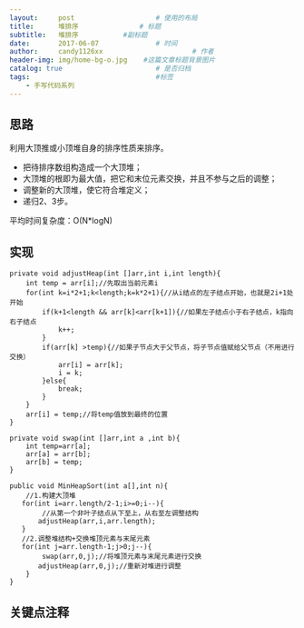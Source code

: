 ```yaml
---
layout:     post                    # 使用的布局
title:      堆排序               # 标题 
subtitle:   堆排序           #副标题
date:       2017-06-07              # 时间
author:     candy1126xx                      # 作者
header-img: img/home-bg-o.jpg    #这篇文章标题背景图片
catalog: true                       # 是否归档
tags:                               #标签
    - 手写代码系列
---
```


## 思路
利用大顶推或小顶堆自身的排序性质来排序。

* 把待排序数组构造成一个大顶堆；
* 大顶堆的根即为最大值，把它和末位元素交换，并且不参与之后的调整；
* 调整新的大顶堆，使它符合堆定义；
* 递归2、3步。

平均时间复杂度：O(N*logN)

## 实现
```
private void adjustHeap(int []arr,int i,int length){
	int temp = arr[i];//先取出当前元素i
	for(int k=i*2+1;k<length;k=k*2+1){//从i结点的左子结点开始，也就是2i+1处开始
		if(k+1<length && arr[k]<arr[k+1]){//如果左子结点小于右子结点，k指向右子结点
			k++;
		}
		if(arr[k] >temp){//如果子节点大于父节点，将子节点值赋给父节点（不用进行交换）
			arr[i] = arr[k];
			i = k;
		}else{
			break;
		}
	}
	arr[i] = temp;//将temp值放到最终的位置
}

private void swap(int []arr,int a ,int b){
	int temp=arr[a];
	arr[a] = arr[b];
	arr[b] = temp;
}

public void MinHeapSort(int a[],int n){
	//1.构建大顶堆
   for(int i=arr.length/2-1;i>=0;i--){
   		//从第一个非叶子结点从下至上，从右至左调整结构
       adjustHeap(arr,i,arr.length);
   }
   //2.调整堆结构+交换堆顶元素与末尾元素
   for(int j=arr.length-1;j>0;j--){
   		swap(arr,0,j);//将堆顶元素与末尾元素进行交换
       adjustHeap(arr,0,j);//重新对堆进行调整
	}
}
```

## 关键点注释

